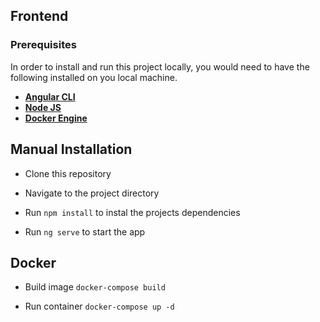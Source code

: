 ## Frontend

### Prerequisites

In order to install and run this project locally, you would need to have the following installed on you local machine.

- [**Angular CLI**](https://cli.angular.io/)
- [**Node JS**](https://nodejs.org/en/)
- [**Docker Engine**](https://www.docker.com/)

## Manual Installation

- Clone this repository

- Navigate to the project directory

- Run `npm install` to instal the projects dependencies

- Run `ng serve` to start the app

## Docker

- Build image
`docker-compose build`

- Run container
`docker-compose up -d`
